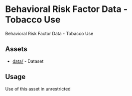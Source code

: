 



# Behavioral Risk Factor Data - Tobacco Use


Behavioral Risk Factor Data - Tobacco Use
## Assets
  
* [data/](data/) - Dataset
## Usage
  
Use of this asset in unrestricted